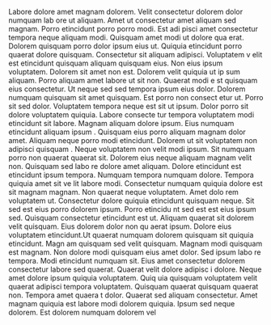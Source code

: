 Labore dolore amet magnam dolorem. Velit consectetur dolorem dolor numquam lab
ore ut aliquam. Amet ut consectetur amet aliquam sed magnam. Porro etincidunt porro porro modi. Est adi
pisci amet consectetur tempora neque aliquam modi. Quisquam amet modi ut dolore qua
erat. Dolorem quisquam porro dolor ipsum eius ut. Quiquia etincidunt porro quaerat dolore quisquam.  Consectetur sit aliquam adipisci. Voluptatem v
elit est etincidunt quisquam aliquam quisquam eius. Non eius ipsum voluptatem. Dolorem sit amet non est. Dolorem velit quiquia ut ip
sum aliquam.  Porro aliquam amet labore ut sit non. Quaerat modi e
st quisquam eius consectetur. Ut neque sed sed tempora ipsum eius dolor. Dolorem numquam quisquam sit amet quisquam. Est porro non consect
etur ut. Porro sit sed dolor.  Voluptatem tempora neque est sit ut ipsum. Dolor porro sit dolore voluptatem quiquia. Labore consecte
tur tempora voluptatem modi etincidunt sit labore. Magnam aliquam dolore ipsum. Eius numquam etincidunt aliquam ipsum
. Quisquam eius porro aliquam magnam dolor amet. Aliquam neque porro modi etincidunt.  Dolorem ut sit voluptatem non adipisci quisquam
. Neque voluptatem non velit modi ipsum. Sit numquam porro non quaerat quaerat sit. Dolorem eius neque aliquam magnam velit non. Quisquam sed labo
re dolore amet aliquam. Dolore etincidunt est etincidunt ipsum tempora. Numquam tempora numquam dolore. Tempora quiquia amet sit ve
lit labore modi. Consectetur numquam quiquia dolore est sit magnam magnam.  Non quaerat neque voluptatem. Amet dolo
rem voluptatem ut. Consectetur dolore quiquia etincidunt quisquam neque. Sit sed est eius porro dolorem ipsum. Porro etincidu
nt sed est est eius ipsum sed. Quisquam consectetur etincidunt est ut. Aliquam quaerat sit dolorem velit quisquam. Eius dolorem dolor non qu
aerat ipsum. Dolore eius voluptatem etincidunt.Ut quaerat numquam dolorem quisquam sit quiquia etincidunt. Magn
am quisquam sed velit quisquam. Magnam modi quisquam est magnam. Non dolore modi quisquam eius amet dolor. Sed ipsum labo
re tempora. Modi etincidunt numquam sit.  Eius amet consectetur dolorem consectetur labore sed quaerat. Quaerat velit dolore adipisc
i dolore. Neque amet dolore ipsum quiquia voluptatem. Quiq
uia quisquam voluptatem velit quaerat adipisci tempora voluptatem. Quisquam quaerat quisquam quaerat non. Tempora amet quaera
t dolor.  Quaerat sed aliquam consectetur. Amet magnam quiquia est labore modi dolorem quiquia. Ipsum sed neque dolorem. Est dolorem numquam dolorem vel
